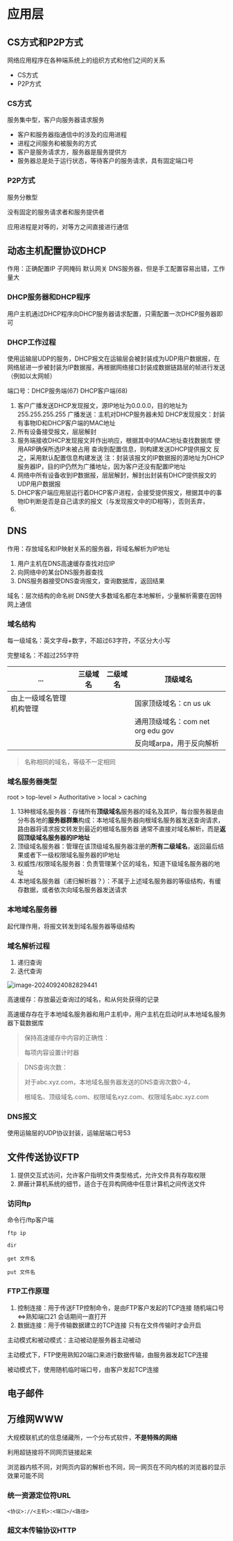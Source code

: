 # 应用层



## CS方式和P2P方式

网络应用程序在各种端系统上的组织方式和他们之间的关系

- CS方式
- P2P方式

### CS方式

服务集中型，客户向服务器请求服务

- 客户和服务器指通信中的涉及的应用进程
- 进程之间服务和被服务的方式
- 客户是服务请求方，服务器是服务提供方
- 服务器总是处于运行状态，等待客户的服务请求，具有固定端口号



### P2P方式 

服务分散型

没有固定的服务请求者和服务提供者

应用进程是对等的，对等方之间直接进行通信

## 动态主机配置协议DHCP

作用：正确配置IP 子网掩码 默认网关 DNS服务器，但是手工配置容易出错，工作量大

### DHCP服务器和DHCP程序

用户主机通过DHCP程序向DHCP服务器请求配置，只需配置一次DHCP服务器即可

### DHCP工作过程

使用运输层UDP的服务，DHCP报文在运输层会被封装成为UDP用户数据报，在网络层进一步被封装为IP数据报，再根据网络接口封装成数据链路层的帧进行发送（例如以太网帧）

端口号：DHCP服务端(67) DHCP客户端(68)

1. 客户广播发送DHCP发现报文，源IP地址为0.0.0.0，目的地址为255.255.255.255
    广播发送：主机对DHCP服务器未知
    DHCP发现报文：封装有事物ID和DHCP客户端的MAC地址
2. 所有设备接受报文，层层解封
3. 服务端接收DHCP发现报文并作出响应，根据其中的MAC地址查找数据库
    使用ARP确保所选IP未被占用
    查询到配置信息，则构建发送DHCP提供报文
    反之，采用默认配置信息构建发送
    注：封装该报文的IP数据报的源地址为DHCP服务器IP，目的IP仍然为广播地址，因为客户还没有配置IP地址
4. 网络中所有设备收到IP数据报，层层解封，解封出封装有DHCP提供报文的UDP用户数据报
5.   DHCP客户端应用层运行着DHCP客户进程，会接受提供报文，根据其中的事物ID判断是否是自己请求的报文（与发现报文中的ID相等），否则丢弃，
6. 





## DNS

作用：存放域名和IP映射关系的服务器，将域名解析为IP地址

1. 用户主机在DNS高速缓存查找对应IP
2. 向网络中的某台DNS服务器查找
3.  DNS服务器接受DNS查询报文，查询数据库，返回结果



域名：层次结构的命名树 
DNS使大多数域名都在本地解析，少量解析需要在因特网上通信

### 域名结构

每一级域名：英文字母+数字，不超过63字符，不区分大小写

完整域名：不超过255字符

| ...                      | 三级域名 | 二级域名 | 顶级域名                          |
| ------------------------ | -------- | -------- | --------------------------------- |
| 由上一级域名管理机构管理 |          |          | 国家顶级域名：cn us uk            |
|                          |          |          | 通用顶级域名：com net org edu gov |
|                          |          |          | 反向域arpa，用于反向解析          |

> 名称相同的域名，等级不一定相同

### 域名服务器类型

root > top-level > Authoritative > local > caching

1. 13种根域名服务器：存储所有**顶级域名**服务器的域名及其IP，每台服务器是由分布各地的**服务器群集**构成：本地域名服务器向根域名服务器发送查询请求，路由器将请求报文转发到最近的根域名服务器
    通常不直接对域名解析，而是**返回顶级域名服务器的IP地址**
2. 顶级域名服务器：管理在该顶级域名服务器注册的**所有二级域名**，返回最后结果或者下一级权限域名服务器的IP地址
3. 权威性/权限域名服务器：负责管理某个区的域名，知道下级域名服务器的地址
4. 本地域名服务器（递归解析器？）：不属于上述域名服务器的等级结构，有缓存数据，或者依次向域名服务器发送请求

### 本地域名服务器

起代理作用，将报文转发到域名服务器等级结构

### 域名解析过程

1. 递归查询
2. 迭代查询

![image-20240924082829441](./images/image-20240924082829441.png)

高速缓存：存放最近查询过的域名，和从何处获得的记录 

高速缓存存在于本地域名服务器和用户主机中，用户主机在启动时从本地域名服务器下载数据库

> 保持高速缓存中内容的正确性：
>
> 每项内容设置计时器

> DNS查询次数：
>
> 对于abc.xyz.com，本地域名服务器发送的DNS查询次数0-4，
>
> 根域名、顶级域名.com、权限域名xyz.com、权限域名abc.xyz.com

### DNS报文

使用运输层的UDP协议封装，运输层端口号53

## 文件传送协议FTP

1. 提供交互式访问，允许客户指明文件类型格式，允许文件具有存取权限
2. 屏蔽计算机系统的细节，适合于在异构网络中任意计算机之间传送文件

### 访问ftp

命令行/ftp客户端

`ftp ip`

`dir`

`get 文件名`

`put 文件名`

### FTP工作原理

1. 控制连接：用于传送FTP控制命令，是由FTP客户发起的TCP连接
    随机端口号<=>熟知端口21
    会话期间一直打开
2. 数据连接：用于传输数据建立的TCP连接
    只有在文件传输时才会开启

主动模式和被动模式：主动被动是服务器主动被动

主动模式下，FTP使用熟知20端口来进行数据传输，由服务器发起TCP连接

被动模式下，使用随机临时端口号，由客户发起TCP连接

## 电子邮件



## 万维网WWW

大规模联机式的信息储藏所，一个分布式软件，**不是特殊的网络**

利用超链接将不同网页链接起来

浏览器内核不同，对网页内容的解析也不同，同一网页在不同内核的浏览器的显示效果可能不同

### 统一资源定位符URL

`<协议>://<主机>:<端口>/<路径>`

### 超文本传输协议HTTP
